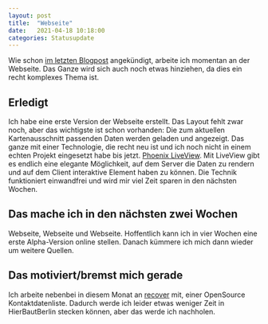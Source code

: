 ```yaml
---
layout: post
title:  "Webseite"
date:   2021-04-18 10:18:00
categories: Statusupdate
---
```

Wie schon [im letzten Blogpost](/statusupdate/2021/04/05/ui-workshop.html) angekündigt, arbeite ich momentan an der Webseite. Das Ganze wird sich auch noch etwas hinziehen, da dies ein recht komplexes Thema ist.

## Erledigt

Ich habe eine erste Version der Webseite erstellt. Das Layout fehlt zwar noch, aber das wichtigste ist schon vorhanden: Die zum aktuellen Kartenausschnitt passenden Daten werden geladen und angezeigt. Das ganze mit einer Technologie, die recht neu ist und ich noch nicht in einem echten Projekt eingesetzt habe bis jetzt. [Phoenix LiveView](https://www.phoenixframework.org/blog/build-a-real-time-twitter-clone-in-15-minutes-with-live-view-and-phoenix-1-5). Mit LiveView gibt es endlich eine elegante Möglichkeit, auf dem Server die Daten zu rendern und auf dem Client interaktive Element haben zu können. Die Technik funktioniert einwandfrei und wird mir viel Zeit sparen in den nächsten Wochen. 

## Das mache ich in den nächsten zwei Wochen

Webseite, Webseite und Webseite. Hoffentlich kann ich in vier Wochen eine erste Alpha-Version online stellen. Danach kümmere ich mich dann wieder um weitere Quellen. 

## Das motiviert/bremst mich gerade

Ich arbeite nebenbei in diesem Monat an [recover](https://www.recoverapp.de) mit, einer OpenSource Kontaktdatenliste. Dadurch werde ich leider etwas weniger Zeit in HierBautBerlin stecken können, aber das werde ich nachholen.


